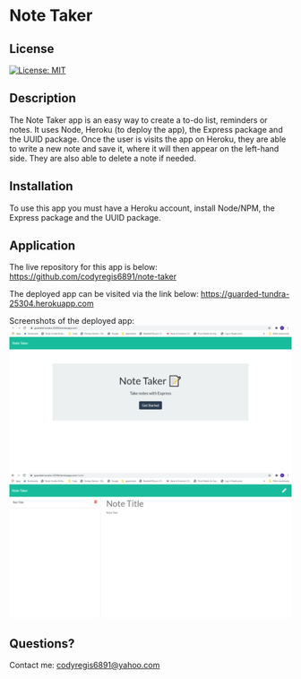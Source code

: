 # Note Taker

## License

[![License: MIT](https://img.shields.io/badge/License-MIT-yellow.svg)](https://opensource.org/licenses/MIT)

## Description

The Note Taker app is an easy way to create a to-do list, reminders or notes. It uses Node, Heroku (to deploy the app), the Express package and the UUID package. Once the user is visits the app on Heroku, they are able to write a new note and save it, where it will then appear on the left-hand side. They are also able to delete a note if needed.

## Installation

To use this app you must have a Heroku account, install Node/NPM, the Express package and the UUID package.

## Application

The live repository for this app is below:
https://github.com/codyregis6891/note-taker

The deployed app can be visited via the link below:
https://guarded-tundra-25304.herokuapp.com

Screenshots of the deployed app:
![note-taker-home-page-screenshot](./images/home-page.png)
![note-taker-note-page-screenshot](./images/note-page.png)


## Questions?

Contact me: codyregis6891@yahoo.com